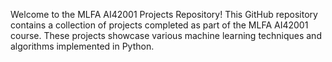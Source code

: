 Welcome to the MLFA AI42001 Projects Repository! This GitHub repository contains a collection of projects completed as part of the MLFA AI42001 course. These projects showcase various machine learning techniques and algorithms implemented in Python.
